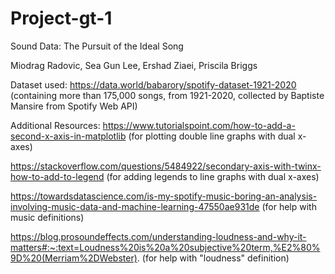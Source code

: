 # Project-gt-1

Sound Data: The Pursuit of the Ideal Song

Miodrag Radovic, Sea Gun Lee, Ershad Ziaei, Priscila Briggs




Dataset used:
https://data.world/babarory/spotify-dataset-1921-2020 (containing more than 175,000 songs, from 1921-2020, collected by Baptiste Mansire from Spotify Web API)


Additional Resources:
https://www.tutorialspoint.com/how-to-add-a-second-x-axis-in-matplotlib (for plotting double line graphs with dual x-axes)

https://stackoverflow.com/questions/5484922/secondary-axis-with-twinx-how-to-add-to-legend (for adding legends to line graphs with dual x-axes)

https://towardsdatascience.com/is-my-spotify-music-boring-an-analysis-involving-music-data-and-machine-learning-47550ae931de (for help with music definitions)

https://blog.prosoundeffects.com/understanding-loudness-and-why-it-matters#:~:text=Loudness%20is%20a%20subjective%20term,%E2%80%9D%20(Merriam%2DWebster). (for help with "loudness" definition)
